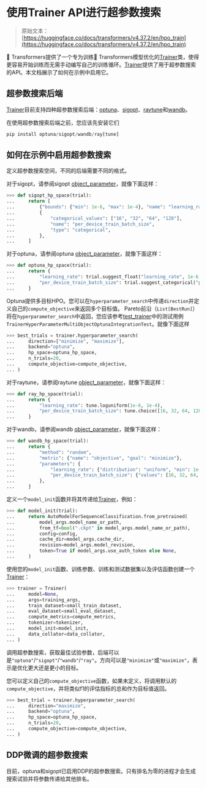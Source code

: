 # 使用Trainer API进行超参数搜索

> 原始文本：[https://huggingface.co/docs/transformers/v4.37.2/en/hpo_train](https://huggingface.co/docs/transformers/v4.37.2/en/hpo_train)

🤗 Transformers提供了一个专为训练🤗 Transformers模型优化的[Trainer](/docs/transformers/v4.37.2/en/main_classes/trainer#transformers.Trainer)类，使得更容易开始训练而无需手动编写自己的训练循环。[Trainer](/docs/transformers/v4.37.2/en/main_classes/trainer#transformers.Trainer)提供了用于超参数搜索的API。本文档展示了如何在示例中启用它。

## 超参数搜索后端

[Trainer](/docs/transformers/v4.37.2/en/main_classes/trainer#transformers.Trainer)目前支持四种超参数搜索后端：[optuna](https://optuna.org/)、[sigopt](https://sigopt.com/)、[raytune](https://docs.ray.io/en/latest/tune/index.html)和[wandb](https://wandb.ai/site/sweeps)。

在使用超参数搜索后端之前，您应该先安装它们

```py
pip install optuna/sigopt/wandb/ray[tune] 
```

## 如何在示例中启用超参数搜索

定义超参数搜索空间，不同的后端需要不同的格式。

对于sigopt，请参阅sigopt [object_parameter](https://docs.sigopt.com/ai-module-api-references/api_reference/objects/object_parameter)，就像下面这样：

```py
>>> def sigopt_hp_space(trial):
...     return [
...         {"bounds": {"min": 1e-6, "max": 1e-4}, "name": "learning_rate", "type": "double"},
...         {
...             "categorical_values": ["16", "32", "64", "128"],
...             "name": "per_device_train_batch_size",
...             "type": "categorical",
...         },
...     ]
```

对于optuna，请参阅optuna [object_parameter](https://optuna.readthedocs.io/en/stable/tutorial/10_key_features/002_configurations.html#sphx-glr-tutorial-10-key-features-002-configurations-py)，就像下面这样：

```py
>>> def optuna_hp_space(trial):
...     return {
...         "learning_rate": trial.suggest_float("learning_rate", 1e-6, 1e-4, log=True),
...         "per_device_train_batch_size": trial.suggest_categorical("per_device_train_batch_size", [16, 32, 64, 128]),
...     }
```

Optuna提供多目标HPO。您可以在`hyperparameter_search`中传递`direction`并定义自己的`compute_objective`来返回多个目标值。 Pareto前沿（`List[BestRun]`）将在`hyperparameter_search`中返回，您应该参考[test_trainer](https://github.com/huggingface/transformers/blob/main/tests/trainer/test_trainer.py)中的测试用例`TrainerHyperParameterMultiObjectOptunaIntegrationTest`。就像下面这样

```py
>>> best_trials = trainer.hyperparameter_search(
...     direction=["minimize", "maximize"],
...     backend="optuna",
...     hp_space=optuna_hp_space,
...     n_trials=20,
...     compute_objective=compute_objective,
... )
```

对于raytune，请参阅raytune [object_parameter](https://docs.ray.io/en/latest/tune/api/search_space.html)，就像下面这样：

```py
>>> def ray_hp_space(trial):
...     return {
...         "learning_rate": tune.loguniform(1e-6, 1e-4),
...         "per_device_train_batch_size": tune.choice([16, 32, 64, 128]),
...     }
```

对于wandb，请参阅wandb [object_parameter](https://docs.wandb.ai/guides/sweeps/configuration)，就像下面这样：

```py
>>> def wandb_hp_space(trial):
...     return {
...         "method": "random",
...         "metric": {"name": "objective", "goal": "minimize"},
...         "parameters": {
...             "learning_rate": {"distribution": "uniform", "min": 1e-6, "max": 1e-4},
...             "per_device_train_batch_size": {"values": [16, 32, 64, 128]},
...         },
...     }
```

定义一个`model_init`函数并将其传递给[Trainer](/docs/transformers/v4.37.2/en/main_classes/trainer#transformers.Trainer)，例如：

```py
>>> def model_init(trial):
...     return AutoModelForSequenceClassification.from_pretrained(
...         model_args.model_name_or_path,
...         from_tf=bool(".ckpt" in model_args.model_name_or_path),
...         config=config,
...         cache_dir=model_args.cache_dir,
...         revision=model_args.model_revision,
...         token=True if model_args.use_auth_token else None,
...     )
```

使用您的`model_init`函数、训练参数、训练和测试数据集以及评估函数创建一个[Trainer](/docs/transformers/v4.37.2/en/main_classes/trainer#transformers.Trainer)：

```py
>>> trainer = Trainer(
...     model=None,
...     args=training_args,
...     train_dataset=small_train_dataset,
...     eval_dataset=small_eval_dataset,
...     compute_metrics=compute_metrics,
...     tokenizer=tokenizer,
...     model_init=model_init,
...     data_collator=data_collator,
... )
```

调用超参数搜索，获取最佳试验参数，后端可以是`"optuna"`/`"sigopt"`/`"wandb"`/`"ray"`。方向可以是`"minimize"`或`"maximize"`，表示是优化更大还是更小的目标。

您可以定义自己的`compute_objective`函数，如果未定义，将调用默认的`compute_objective`，并将类似f1的评估指标的总和作为目标值返回。

```py
>>> best_trial = trainer.hyperparameter_search(
...     direction="maximize",
...     backend="optuna",
...     hp_space=optuna_hp_space,
...     n_trials=20,
...     compute_objective=compute_objective,
... )
```

## DDP微调的超参数搜索

目前，optuna和sigopt已启用DDP的超参数搜索。只有排名为零的进程才会生成搜索试验并将参数传递给其他排名。
